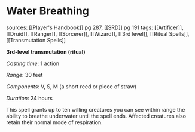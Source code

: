# Water Breathing
sources: [[Player's Handbook]] pg 287, [[SRD]] pg 191
tags: [[Artificer]], [[Druid]], [[Ranger]], [[Sorcerer]], [[Wizard]], [[3rd level]], [[Ritual Spells]], [[Transmutation Spells]]

**3rd-level transmutation (ritual)**

*Casting time*: 1 action

*Range*: 30 feet

*Components*: V, S, M (a short reed or piece of straw)

*Duration*: 24 hours

This spell grants up to ten willing creatures you can see within range the ability to breathe underwater until the spell ends. Affected creatures also retain their normal mode of respiration.
